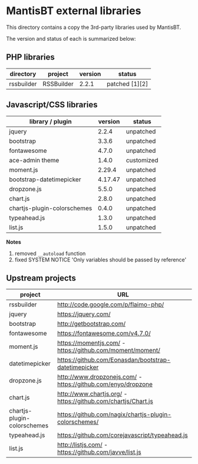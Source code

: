 # MantisBT external libraries

This directory contains a copy the 3rd-party libraries used by MantisBT.

The version and status of each is summarized below:

## PHP libraries

| directory  | project    | version | status         |
|------------|------------|---------|----------------|
| rssbuilder | RSSBuilder | 2.2.1   | patched [1][2] |


## Javascript/CSS libraries

| library / plugin            | version | status     |
|-----------------------------|---------|------------|
| jquery                      | 2.2.4   | unpatched  |
| bootstrap                   | 3.3.6   | unpatched  |
| fontawesome                 | 4.7.0   | unpatched  |
| ace-admin theme             | 1.4.0   | customized |
| moment.js                   | 2.29.4  | unpatched  |
| bootstrap-datetimepicker    | 4.17.47 | unpatched  |
| dropzone.js                 | 5.5.0   | unpatched  |
| chart.js                    | 2.8.0   | unpatched  |
| chartjs-plugin-colorschemes | 0.4.0   | unpatched  |
| typeahead.js                | 1.3.0   | unpatched  |
| list.js                     | 1.5.0   | unpatched  |

**Notes**

1. removed `__autoload` function
2. fixed SYSTEM NOTICE 'Only variables should be passed by reference'


## Upstream projects

| project                     | URL                                                           |
|-----------------------------|---------------------------------------------------------------|
| rssbuilder                  | http://code.google.com/p/flaimo-php/                          |
| jquery                      | https://jquery.com/                                           |
| bootstrap                   | http://getbootstrap.com/                                      |
| fontawesome                 | https://fontawesome.com/v4.7.0/                               |
| moment.js                   | https://momentjs.com/ - https://github.com/moment/moment/     |
| datetimepicker              | https://github.com/Eonasdan/bootstrap-datetimepicker          |
| dropzone.js                 | http://www.dropzonejs.com/ - https://github.com/enyo/dropzone |
| chart.js                    | http://www.chartjs.org/ - https://github.com/chartjs/Chart.js |
| chartjs-plugin-colorschemes | https://github.com/nagix/chartjs-plugin-colorschemes/         |
| typeahead.js                | https://github.com/corejavascript/typeahead.js                |
| list.js                     | http://listjs.com/ - https://github.com/javve/list.js         |
